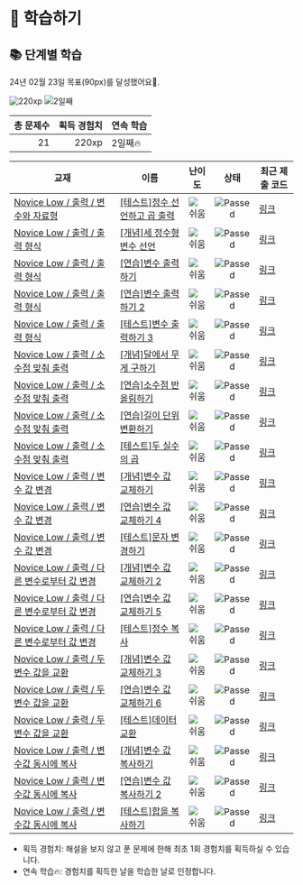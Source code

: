 # 📖 학습하기

## 📚 단계별 학습
24년 02월 23일 목표(90px)를 달성했어요🥳.

![220xp](https://img.shields.io/badge/EXP-220xp-%235cb85c.svg?for-the-badge)
![2일째](https://img.shields.io/badge/연속학습-2일째-%23E34F26.svg?for-the-badge)

|총 문제수|획득 경험치|연속 학습|
|---:|---:|---|
21|220xp|2일째🔥|

|교재|이름|난이도|상태|최근 제출 코드|
|---|---|:---:|:---:|---|
|[Novice Low / 출력 / 변수와 자료형](https://www.codetree.ai/missions?missionId=4)|[[테스트]정수 선언하고 곱 출력](https://www.codetree.ai/missions/4/problems/Declare-an-integer-and-print-the-multiplication)|![쉬움][easy]|![Passed][passed]|[링크](https://github.com/Junseong0112/codetree-TILs/blob/main/240223/%EC%A0%95%EC%88%98%20%EC%84%A0%EC%96%B8%ED%95%98%EA%B3%A0%20%EA%B3%B1%20%EC%B6%9C%EB%A0%A5/Declare-an-integer-and-print-the-multiplication.js)|
|[Novice Low / 출력 / 출력 형식](https://www.codetree.ai/missions?missionId=4)|[[개념]세 정수형 변수 선언](https://www.codetree.ai/missions/4/problems/declaration-of-three-natural-numbers)|![쉬움][easy]|![Passed][passed]|[링크](https://github.com/Junseong0112/codetree-TILs/blob/main/240223/%EC%84%B8%20%EC%A0%95%EC%88%98%ED%98%95%20%EB%B3%80%EC%88%98%20%EC%84%A0%EC%96%B8/declaration-of-three-natural-numbers.js)|
|[Novice Low / 출력 / 출력 형식](https://www.codetree.ai/missions?missionId=4)|[[연습]변수 출력하기](https://www.codetree.ai/missions/4/problems/outputing-variables)|![쉬움][easy]|![Passed][passed]|[링크](https://github.com/Junseong0112/codetree-TILs/blob/main/240223/%EB%B3%80%EC%88%98%20%EC%B6%9C%EB%A0%A5%ED%95%98%EA%B8%B0/outputing-variables.js)|
|[Novice Low / 출력 / 출력 형식](https://www.codetree.ai/missions?missionId=4)|[[연습]변수 출력하기 2](https://www.codetree.ai/missions/4/problems/outputing-variables-2)|![쉬움][easy]|![Passed][passed]|[링크](https://github.com/Junseong0112/codetree-TILs/blob/main/240223/%EB%B3%80%EC%88%98%20%EC%B6%9C%EB%A0%A5%ED%95%98%EA%B8%B0%202/outputing-variables-2.js)|
|[Novice Low / 출력 / 출력 형식](https://www.codetree.ai/missions?missionId=4)|[[테스트]변수 출력하기 3](https://www.codetree.ai/missions/4/problems/outputing-variables-3)|![쉬움][easy]|![Passed][passed]|[링크](https://github.com/Junseong0112/codetree-TILs/blob/main/240223/%EB%B3%80%EC%88%98%20%EC%B6%9C%EB%A0%A5%ED%95%98%EA%B8%B0%203/outputing-variables-3.js)|
|[Novice Low / 출력 / 소수점 맞춰 출력](https://www.codetree.ai/missions?missionId=4)|[[개념]달에서 무게 구하기](https://www.codetree.ai/missions/4/problems/weight-on-the-moon)|![쉬움][easy]|![Passed][passed]|[링크](https://github.com/Junseong0112/codetree-TILs/blob/main/240223/%EB%8B%AC%EC%97%90%EC%84%9C%20%EB%AC%B4%EA%B2%8C%20%EA%B5%AC%ED%95%98%EA%B8%B0/weight-on-the-moon.js)|
|[Novice Low / 출력 / 소수점 맞춰 출력](https://www.codetree.ai/missions?missionId=4)|[[연습]소수점 반올림하기](https://www.codetree.ai/missions/4/problems/rounding-decimal-points)|![쉬움][easy]|![Passed][passed]|[링크](https://github.com/Junseong0112/codetree-TILs/blob/main/240223/%EC%86%8C%EC%88%98%EC%A0%90%20%EB%B0%98%EC%98%AC%EB%A6%BC%ED%95%98%EA%B8%B0/rounding-decimal-points.js)|
|[Novice Low / 출력 / 소수점 맞춰 출력](https://www.codetree.ai/missions?missionId=4)|[[연습]길이 단위 변환하기](https://www.codetree.ai/missions/4/problems/change-length-unit)|![쉬움][easy]|![Passed][passed]|[링크](https://github.com/Junseong0112/codetree-TILs/blob/main/240223/%EA%B8%B8%EC%9D%B4%20%EB%8B%A8%EC%9C%84%20%EB%B3%80%ED%99%98%ED%95%98%EA%B8%B0/change-length-unit.js)|
|[Novice Low / 출력 / 소수점 맞춰 출력](https://www.codetree.ai/missions?missionId=4)|[[테스트]두 실수의 곱](https://www.codetree.ai/missions/4/problems/the-product-of-two-real-numbers)|![쉬움][easy]|![Passed][passed]|[링크](https://github.com/Junseong0112/codetree-TILs/blob/main/240223/%EB%91%90%20%EC%8B%A4%EC%88%98%EC%9D%98%20%EA%B3%B1/the-product-of-two-real-numbers.js)|
|[Novice Low / 출력 / 변수 값 변경](https://www.codetree.ai/missions?missionId=4)|[[개념]변수 값 교체하기](https://www.codetree.ai/missions/4/problems/replacing-variable-values)|![쉬움][easy]|![Passed][passed]|[링크](https://github.com/Junseong0112/codetree-TILs/blob/main/240223/%EB%B3%80%EC%88%98%20%EA%B0%92%20%EA%B5%90%EC%B2%B4%ED%95%98%EA%B8%B0/replacing-variable-values.js)|
|[Novice Low / 출력 / 변수 값 변경](https://www.codetree.ai/missions?missionId=4)|[[연습]변수 값 교체하기 4](https://www.codetree.ai/missions/4/problems/replacing-variable-values-4)|![쉬움][easy]|![Passed][passed]|[링크](https://github.com/Junseong0112/codetree-TILs/blob/main/240223/%EB%B3%80%EC%88%98%20%EA%B0%92%20%EA%B5%90%EC%B2%B4%ED%95%98%EA%B8%B0%204/replacing-variable-values-4.js)|
|[Novice Low / 출력 / 변수 값 변경](https://www.codetree.ai/missions?missionId=4)|[[테스트]문자 변경하기](https://www.codetree.ai/missions/4/problems/change-charater)|![쉬움][easy]|![Passed][passed]|[링크](https://github.com/Junseong0112/codetree-TILs/blob/main/240223/%EB%AC%B8%EC%9E%90%20%EB%B3%80%EA%B2%BD%ED%95%98%EA%B8%B0/change-charater.js)|
|[Novice Low / 출력 / 다른 변수로부터 값 변경](https://www.codetree.ai/missions?missionId=4)|[[개념]변수 값 교체하기 2](https://www.codetree.ai/missions/4/problems/replacing-variable-values-2)|![쉬움][easy]|![Passed][passed]|[링크](https://github.com/Junseong0112/codetree-TILs/blob/main/240223/%EB%B3%80%EC%88%98%20%EA%B0%92%20%EA%B5%90%EC%B2%B4%ED%95%98%EA%B8%B0%202/replacing-variable-values-2.js)|
|[Novice Low / 출력 / 다른 변수로부터 값 변경](https://www.codetree.ai/missions?missionId=4)|[[연습]변수 값 교체하기 5](https://www.codetree.ai/missions/4/problems/replacing-variable-values-5)|![쉬움][easy]|![Passed][passed]|[링크](https://github.com/Junseong0112/codetree-TILs/blob/main/240223/%EB%B3%80%EC%88%98%20%EA%B0%92%20%EA%B5%90%EC%B2%B4%ED%95%98%EA%B8%B0%205/replacing-variable-values-5.js)|
|[Novice Low / 출력 / 다른 변수로부터 값 변경](https://www.codetree.ai/missions?missionId=4)|[[테스트]정수 복사](https://www.codetree.ai/missions/4/problems/copy-integer)|![쉬움][easy]|![Passed][passed]|[링크](https://github.com/Junseong0112/codetree-TILs/blob/main/240223/%EC%A0%95%EC%88%98%20%EB%B3%B5%EC%82%AC/copy-integer.js)|
|[Novice Low / 출력 / 두 변수 값을 교환](https://www.codetree.ai/missions?missionId=4)|[[개념]변수 값 교체하기 3](https://www.codetree.ai/missions/4/problems/replacing-variable-values-3)|![쉬움][easy]|![Passed][passed]|[링크](https://github.com/Junseong0112/codetree-TILs/blob/main/240223/%EB%B3%80%EC%88%98%20%EA%B0%92%20%EA%B5%90%EC%B2%B4%ED%95%98%EA%B8%B0%203/replacing-variable-values-3.js)|
|[Novice Low / 출력 / 두 변수 값을 교환](https://www.codetree.ai/missions?missionId=4)|[[연습]변수 값 교체하기 6](https://www.codetree.ai/missions/4/problems/replacing-variable-values-6)|![쉬움][easy]|![Passed][passed]|[링크](https://github.com/Junseong0112/codetree-TILs/blob/main/240223/%EB%B3%80%EC%88%98%20%EA%B0%92%20%EA%B5%90%EC%B2%B4%ED%95%98%EA%B8%B0%206/replacing-variable-values-6.js)|
|[Novice Low / 출력 / 두 변수 값을 교환](https://www.codetree.ai/missions?missionId=4)|[[테스트]데이터 교환](https://www.codetree.ai/missions/4/problems/exchange-data)|![쉬움][easy]|![Passed][passed]|[링크](https://github.com/Junseong0112/codetree-TILs/blob/main/240223/%EB%8D%B0%EC%9D%B4%ED%84%B0%20%EA%B5%90%ED%99%98/exchange-data.js)|
|[Novice Low / 출력 / 변수값 동시에 복사](https://www.codetree.ai/missions?missionId=4)|[[개념]변수 값 복사하기](https://www.codetree.ai/missions/4/problems/copying-variable-values)|![쉬움][easy]|![Passed][passed]|[링크](https://github.com/Junseong0112/codetree-TILs/blob/main/240223/%EB%B3%80%EC%88%98%20%EA%B0%92%20%EB%B3%B5%EC%82%AC%ED%95%98%EA%B8%B0/copying-variable-values.js)|
|[Novice Low / 출력 / 변수값 동시에 복사](https://www.codetree.ai/missions?missionId=4)|[[연습]변수 값 복사하기 2](https://www.codetree.ai/missions/4/problems/copying-variable-values-2)|![쉬움][easy]|![Passed][passed]|[링크](https://github.com/Junseong0112/codetree-TILs/blob/main/240223/%EB%B3%80%EC%88%98%20%EA%B0%92%20%EB%B3%B5%EC%82%AC%ED%95%98%EA%B8%B0%202/copying-variable-values-2.js)|
|[Novice Low / 출력 / 변수값 동시에 복사](https://www.codetree.ai/missions?missionId=4)|[[테스트]합을 복사하기](https://www.codetree.ai/missions/4/problems/copy-the-sum)|![쉬움][easy]|![Passed][passed]|[링크](https://github.com/Junseong0112/codetree-TILs/blob/main/240223/%ED%95%A9%EC%9D%84%20%EB%B3%B5%EC%82%AC%ED%95%98%EA%B8%B0/copy-the-sum.js)|


* 획득 경험치: 해설을 보지 않고 푼 문제에 한해 최초 1회 경험치를 획득하실 수 있습니다.
* 연속 학습🔥: 경험치를 획득한 날을 학습한 날로 인정합니다.










[b5]: https://img.shields.io/badge/Bronze_5-%235D3E31.svg
[b4]: https://img.shields.io/badge/Bronze_4-%235D3E31.svg
[b3]: https://img.shields.io/badge/Bronze_3-%235D3E31.svg
[b2]: https://img.shields.io/badge/Bronze_2-%235D3E31.svg
[b1]: https://img.shields.io/badge/Bronze_1-%235D3E31.svg
[s5]: https://img.shields.io/badge/Silver_5-%23394960.svg
[s4]: https://img.shields.io/badge/Silver_4-%23394960.svg
[s3]: https://img.shields.io/badge/Silver_3-%23394960.svg
[s2]: https://img.shields.io/badge/Silver_2-%23394960.svg
[s1]: https://img.shields.io/badge/Silver_1-%23394960.svg
[g5]: https://img.shields.io/badge/Gold_5-%23FFC433.svg
[g4]: https://img.shields.io/badge/Gold_4-%23FFC433.svg
[g3]: https://img.shields.io/badge/Gold_3-%23FFC433.svg
[g2]: https://img.shields.io/badge/Gold_2-%23FFC433.svg
[g1]: https://img.shields.io/badge/Gold_1-%23FFC433.svg
[p5]: https://img.shields.io/badge/Platinum_5-%2376DDD8.svg
[p4]: https://img.shields.io/badge/Platinum_4-%2376DDD8.svg
[p3]: https://img.shields.io/badge/Platinum_3-%2376DDD8.svg
[p2]: https://img.shields.io/badge/Platinum_2-%2376DDD8.svg
[p1]: https://img.shields.io/badge/Platinum_1-%2376DDD8.svg
[passed]: https://img.shields.io/badge/Passed-%23009D27.svg
[failed]: https://img.shields.io/badge/Failed-%23D24D57.svg
[easy]: https://img.shields.io/badge/쉬움-%235cb85c.svg?for-the-badge
[medium]: https://img.shields.io/badge/보통-%23FFC433.svg?for-the-badge
[hard]: https://img.shields.io/badge/어려움-%23D24D57.svg?for-the-badge